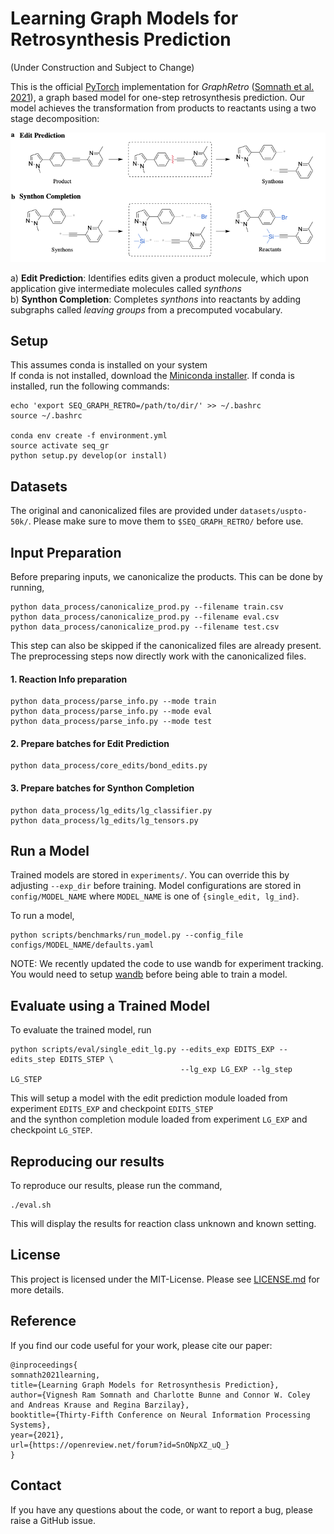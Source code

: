 # Learning Graph Models for Retrosynthesis Prediction

(Under Construction and Subject to Change)

This is the official [PyTorch](https://pytorch.org/) implementation for _GraphRetro_ ([Somnath et al. 2021](https://openreview.net/pdf?id=SnONpXZ_uQ_)), a graph based model for one-step retrosynthesis prediction. Our model achieves the transformation from products to reactants using a two stage decomposition: 

![graph-retro-overview](./assets/graphretro.png)

a) __Edit Prediction__: Identifies edits given a product molecule, which upon application give intermediate molecules called _synthons_\
b) __Synthon Completion__: Completes _synthons_ into reactants by adding subgraphs called _leaving groups_ from a precomputed vocabulary. 

## Setup

This assumes conda is installed on your system \
If conda is not installed, download the [Miniconda installer](https://docs.conda.io/en/latest/miniconda.html#).
If conda is installed, run the following commands:

```
echo 'export SEQ_GRAPH_RETRO=/path/to/dir/' >> ~/.bashrc
source ~/.bashrc

conda env create -f environment.yml
source activate seq_gr
python setup.py develop(or install)
```

## Datasets
The original and canonicalized files are provided under `datasets/uspto-50k/`. Please make sure to move them to `$SEQ_GRAPH_RETRO/` before use.

## Input Preparation

Before preparing inputs, we canonicalize the products. This can be done by running,

```
python data_process/canonicalize_prod.py --filename train.csv
python data_process/canonicalize_prod.py --filename eval.csv
python data_process/canonicalize_prod.py --filename test.csv
```
This step can also be skipped if the canonicalized files are already present.
The preprocessing steps now directly work with the canonicalized files.

#### 1. Reaction Info preparation
```
python data_process/parse_info.py --mode train
python data_process/parse_info.py --mode eval
python data_process/parse_info.py --mode test
```

#### 2. Prepare batches for Edit Prediction
```
python data_process/core_edits/bond_edits.py
```

#### 3. Prepare batches for Synthon Completion
```
python data_process/lg_edits/lg_classifier.py
python data_process/lg_edits/lg_tensors.py
```

## Run a Model
Trained models are stored in `experiments/`. You can override this by adjusting `--exp_dir` before training.
Model configurations are stored in `config/MODEL_NAME` 
where `MODEL_NAME` is one of `{single_edit, lg_ind}`.

To run a model, 
```
python scripts/benchmarks/run_model.py --config_file configs/MODEL_NAME/defaults.yaml
```
NOTE: We recently updated the code to use wandb for experiment tracking. You would need to setup [wandb](https://docs.wandb.ai/quickstart) before being able to train a model.

## Evaluate using a Trained Model

To evaluate the trained model, run
```
python scripts/eval/single_edit_lg.py --edits_exp EDITS_EXP --edits_step EDITS_STEP \
                                      --lg_exp LG_EXP --lg_step LG_STEP
```
This will setup a model with the edit prediction module loaded from experiment `EDITS_EXP` and checkpoint `EDITS_STEP` \
and the synthon completion module loaded from experiment `LG_EXP` and checkpoint `LG_STEP`.

## Reproducing our results
To reproduce our results, please run the command,
```
./eval.sh
```
This will display the results for reaction class unknown and known setting.

## License
This project is licensed under the MIT-License. Please see [LICENSE.md](https://github.com/vsomnath/graphretro/blob/main/LICENSE.md) for more details.

## Reference
If you find our code useful for your work, please cite our paper:
```
@inproceedings{
somnath2021learning,
title={Learning Graph Models for Retrosynthesis Prediction},
author={Vignesh Ram Somnath and Charlotte Bunne and Connor W. Coley and Andreas Krause and Regina Barzilay},
booktitle={Thirty-Fifth Conference on Neural Information Processing Systems},
year={2021},
url={https://openreview.net/forum?id=SnONpXZ_uQ_}
}
```

## Contact
If you have any questions about the code, or want to report a bug, please raise a GitHub issue.

